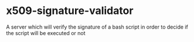 # x509-signature-validator
A server which will verify the signature of a bash script in order to decide if the script will be executed or not
